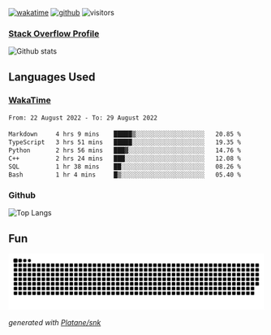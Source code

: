 [![wakatime](https://wakatime.com/badge/user/82c377cd-a54c-404c-b7df-177b313ca539.svg)](https://wakatime.com/@82c377cd-a54c-404c-b7df-177b313ca539)
[![github](https://img.shields.io/github/followers/xinthose?logo=github&style=plastic)](https://github.com/alanhamlett?tab=followers)
![visitors](https://visitor-badge.glitch.me/badge?page_id=xinthose&left_color=green&right_color=red)
### [Stack Overflow Profile](https://stackoverflow.com/users/4056146/xinthose)

![Github stats](https://github-readme-stats.vercel.app/api?username=xinthose&show_icons=true&theme=radical&count_private=true)

## Languages Used

### [WakaTime](https://wakatime.com/)
<!--START_SECTION:waka-->

```text
From: 22 August 2022 - To: 29 August 2022

Markdown     4 hrs 9 mins    █████▒░░░░░░░░░░░░░░░░░░░   20.85 %
TypeScript   3 hrs 51 mins   █████░░░░░░░░░░░░░░░░░░░░   19.35 %
Python       2 hrs 56 mins   ███▓░░░░░░░░░░░░░░░░░░░░░   14.76 %
C++          2 hrs 24 mins   ███░░░░░░░░░░░░░░░░░░░░░░   12.08 %
SQL          1 hr 38 mins    ██░░░░░░░░░░░░░░░░░░░░░░░   08.26 %
Bash         1 hr 4 mins     █▒░░░░░░░░░░░░░░░░░░░░░░░   05.40 %
```

<!--END_SECTION:waka-->

### Github

![Top Langs](https://github-readme-stats.vercel.app/api/top-langs/?username=xinthose)

## Fun
![github contribution grid snake animation](https://raw.githubusercontent.com/xinthose/xinthose/output/github-contribution-grid-snake.svg)

_generated with [Platane/snk](https://github.com/Platane/snk)_
